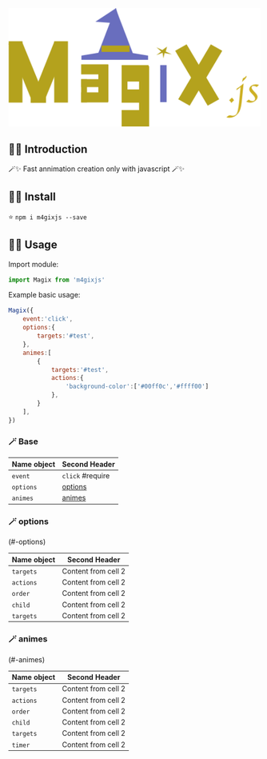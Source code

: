 <p align="center">
    <img src="./docs/logoMagix.png" width="600"><br/>
</p>

## 🧙‍♂️ Introduction

🪄✨ Fast annimation creation only with javascript 🪄✨

## 🧙‍♂️ Install
⭐️
`npm i m4gixjs --save`

## 🧙‍♂️ Usage

Import module:

```JAVASCRIPT
import Magix from 'm4gixjs'
```

Example basic usage:

```JAVASCRIPT
Magix({
    event:'click',      
    options:{
        targets:'#test',
    }, 
    animes:[
        {
            targets:'#test',        
            actions:{
                'background-color':['#00ff0c','#ffff00']
            },
        }
    ],
})
```

### 🪄 Base

Name object | Second Header
------------ | -------------
`event`| `click` #require
`options` |[options](#-options)
`animes` |[animes](#-animes)

### 🪄 options
(#-options)

Name object | Second Header
------------ | -------------
`targets` | Content from cell 2
`actions` | Content from cell 2
`order` | Content from cell 2
`child` | Content from cell 2
`targets` | Content from cell 2

### 🪄 animes
(#-animes)

Name object | Second Header
------------ | -------------
`targets` | Content from cell 2
`actions` | Content from cell 2
`order` | Content from cell 2
`child` | Content from cell 2
`targets` | Content from cell 2
`timer` | Content from cell 2



